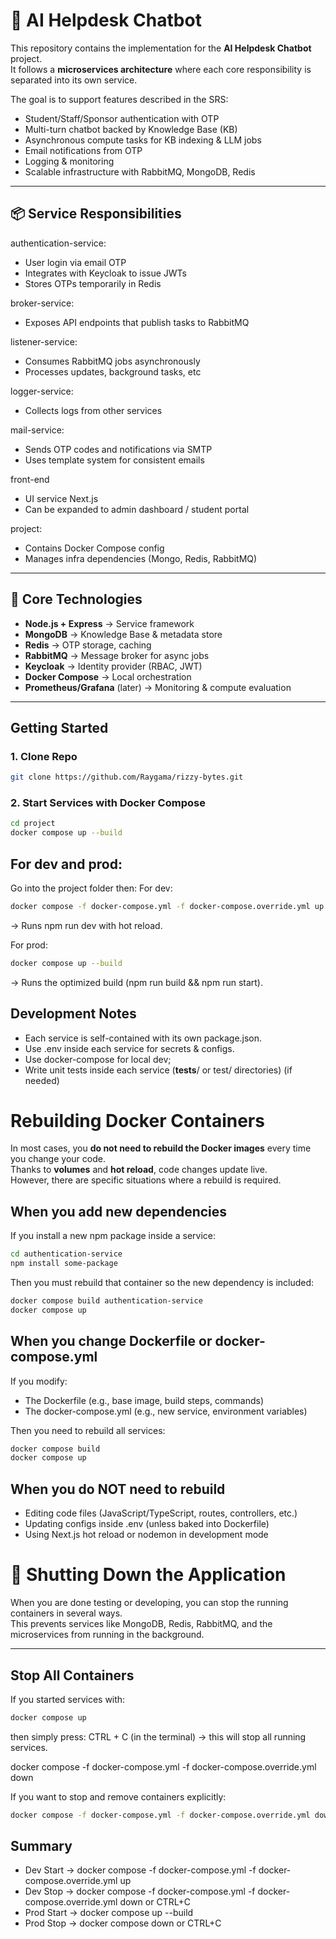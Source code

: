 # 🧩 AI Helpdesk Chatbot

This repository contains the implementation for the **AI Helpdesk Chatbot** project.  
It follows a **microservices architecture** where each core responsibility is separated into its own service.  

The goal is to support features described in the SRS:
- Student/Staff/Sponsor authentication with OTP
- Multi-turn chatbot backed by Knowledge Base (KB)
- Asynchronous compute tasks for KB indexing & LLM jobs
- Email notifications from OTP
- Logging & monitoring
- Scalable infrastructure with RabbitMQ, MongoDB, Redis

---

## 📦 Service Responsibilities

authentication-service:
- User login via email OTP
- Integrates with Keycloak to issue JWTs
- Stores OTPs temporarily in Redis

broker-service:
- Exposes API endpoints that publish tasks to RabbitMQ

listener-service:
- Consumes RabbitMQ jobs asynchronously
- Processes updates, background tasks, etc

logger-service:
- Collects logs from other services

mail-service:
- Sends OTP codes and notifications via SMTP
- Uses template system for consistent emails

front-end
- UI service Next.js 
- Can be expanded to admin dashboard / student portal

project:
- Contains Docker Compose config
- Manages infra dependencies (Mongo, Redis, RabbitMQ)

---


## 🧰 Core Technologies

- **Node.js + Express** → Service framework  
- **MongoDB** → Knowledge Base & metadata store  
- **Redis** → OTP storage, caching  
- **RabbitMQ** → Message broker for async jobs  
- **Keycloak** → Identity provider (RBAC, JWT)  
- **Docker Compose** → Local orchestration  
- **Prometheus/Grafana** (later) → Monitoring & compute evaluation  

---

## Getting Started

### 1. Clone Repo
```bash
git clone https://github.com/Raygama/rizzy-bytes.git
```
### 2. Start Services with Docker Compose
```bash
cd project
docker compose up --build
```

## For dev and prod:
Go into the project folder then:
For dev:
```bash
docker compose -f docker-compose.yml -f docker-compose.override.yml up
```
→ Runs npm run dev with hot reload.

For prod:
```bash
docker compose up --build
```

→ Runs the optimized build (npm run build && npm run start).


## Development Notes
- Each service is self-contained with its own package.json.
- Use .env inside each service for secrets & configs.
- Use docker-compose for local dev;
- Write unit tests inside each service (__tests__/ or test/ directories) (if needed)


# Rebuilding Docker Containers

In most cases, you **do not need to rebuild the Docker images** every time you change your code.  
Thanks to **volumes** and **hot reload**, code changes update live.  
However, there are specific situations where a rebuild is required.


## When you add new dependencies

If you install a new npm package inside a service:

```bash
cd authentication-service
npm install some-package
```

Then you must rebuild that container so the new dependency is included:
``` bash
docker compose build authentication-service
docker compose up
```

## When you change Dockerfile or docker-compose.yml

If you modify:
- The Dockerfile (e.g., base image, build steps, commands)
- The docker-compose.yml (e.g., new service, environment variables)

Then you need to rebuild all services:
``` bash
docker compose build
docker compose up
```
## When you do NOT need to rebuild
- Editing code files (JavaScript/TypeScript, routes, controllers, etc.)
- Updating configs inside .env (unless baked into Dockerfile)
- Using Next.js hot reload or nodemon in development mode

# 🛑 Shutting Down the Application

When you are done testing or developing, you can stop the running containers in several ways.  
This prevents services like MongoDB, Redis, RabbitMQ, and the microservices from running in the background.

---

## Stop All Containers

If you started services with:
```bash
docker compose up
```
then simply press:
CTRL + C (in the terminal) → this will stop all running services.

docker compose -f docker-compose.yml -f docker-compose.override.yml down

If you want to stop and remove containers explicitly:
```bash
docker compose -f docker-compose.yml -f docker-compose.override.yml down
```

## Summary
- Dev Start → docker compose -f docker-compose.yml -f docker-compose.override.yml up
- Dev Stop → docker compose -f docker-compose.yml -f docker-compose.override.yml down or CTRL+C
- Prod Start → docker compose up --build
- Prod Stop → docker compose down or CTRL+C
